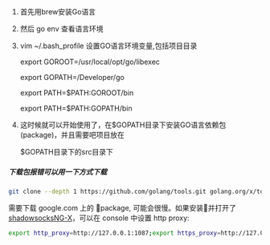 1. 首先用brew安装Go语言

2. 然后 go env 查看语言环境

3. vim ~/.bash_profile 设置GO语言环境变量,包括项目目录

   export GOROOT=/usr/local/opt/go/libexec

   export GOPATH=/Developer/go

   export PATH=$PATH:​GOROOT/bin

   export PATH=$PATH:​GOPATH/bin

4. 这时候就可以开始使用了，在$GOPATH目录下安装GO语言依赖包(package)，并且需要吧项目放在

   $GOPATH目录下的src目录下

##### 下载包报错可以用一下方式下载

```bash
git clone --depth 1 https://github.com/golang/tools.git golang.org/x/tools
```

需要下载 google.com 上的 package, 可能会很慢。如果安装并打开了 [shadowsocksNG-X](https://github.com/shadowsocks/ShadowsocksX-NG)，可以在 console 中设置 http proxy:

```bash
export http_proxy=http://127.0.0.1:1087;export https_proxy=http://127.0.0.1:1087;
```


